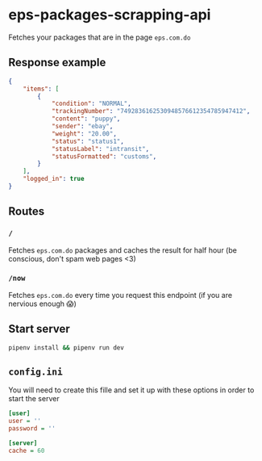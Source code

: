 # eps-packages-scrapping-api

Fetches your packages that are in the page `eps.com.do`

## Response example

```json
{
    "items": [
        {
            "condition": "NORMAL",
            "trackingNumber": "7492836162530948576612354785947412",
            "content": "puppy",
            "sender": "ebay",
            "weight": "20.00",
            "status": "status1",
            "statusLabel": "intransit",
            "statusFormatted": "customs",
        }
    ],
    "logged_in": true
}
```

## Routes

### `/`

Fetches `eps.com.do` packages and caches the result for half hour
(be conscious, don't spam web pages <3)

### `/now`

Fetches `eps.com.do` every time you request this endpoint
(if you are nervious enough 😱)

## Start server

```bash
pipenv install && pipenv run dev
```

## `config.ini`

You will need to create this fille and set it up with these options in
order to start the server

```ini
[user]
user = ''
password = ''

[server]
cache = 60
```
